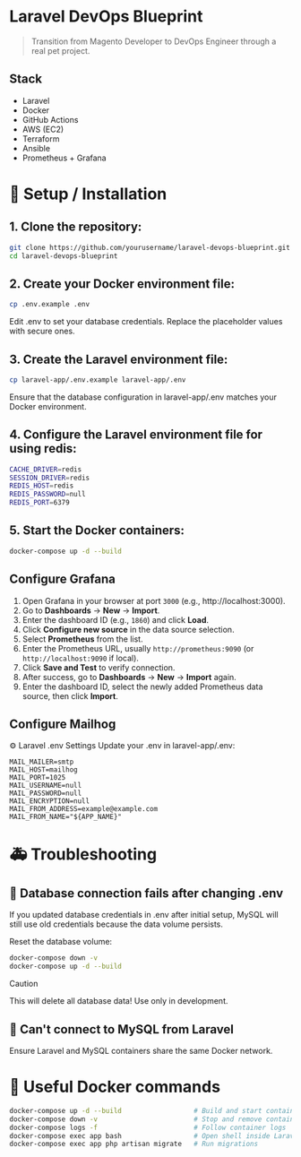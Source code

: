 # Laravel DevOps Blueprint

> Transition from Magento Developer to DevOps Engineer through a real pet project.

## Stack
- Laravel
- Docker
- GitHub Actions
- AWS (EC2)
- Terraform
- Ansible
- Prometheus + Grafana

# 🚀 Setup / Installation
## 1. Clone the repository:
```bash
git clone https://github.com/yourusername/laravel-devops-blueprint.git
cd laravel-devops-blueprint
```

## 2. Create your Docker environment file:
```bash
cp .env.example .env
```
Edit .env to set your database credentials. Replace the placeholder values with secure ones.

## 3. Create the Laravel environment file:
```bash
cp laravel-app/.env.example laravel-app/.env
```
Ensure that the database configuration in laravel-app/.env matches your Docker environment.

## 4. Configure the Laravel environment file for using redis:
```bash
CACHE_DRIVER=redis
SESSION_DRIVER=redis
REDIS_HOST=redis
REDIS_PASSWORD=null
REDIS_PORT=6379
```

## 5. Start the Docker containers:
```bash
docker-compose up -d --build
```

## Configure Grafana
1. Open Grafana in your browser at port `3000` (e.g., http://localhost:3000).  
2. Go to **Dashboards** → **New** → **Import**.  
3. Enter the dashboard ID (e.g., `1860`) and click **Load**.  
4. Click **Configure new source** in the data source selection.  
5. Select **Prometheus** from the list.  
6. Enter the Prometheus URL, usually `http://prometheus:9090` (or `http://localhost:9090` if local).  
7. Click **Save and Test** to verify connection.  
8. After success, go to **Dashboards** → **New** → **Import** again.  
9. Enter the dashboard ID, select the newly added Prometheus data source, then click **Import**.

## Configure Mailhog
⚙️ Laravel .env Settings
Update your .env in laravel-app/.env:
```
MAIL_MAILER=smtp
MAIL_HOST=mailhog
MAIL_PORT=1025
MAIL_USERNAME=null
MAIL_PASSWORD=null
MAIL_ENCRYPTION=null
MAIL_FROM_ADDRESS=example@example.com
MAIL_FROM_NAME="${APP_NAME}"

```

# 🚑 Troubleshooting
## 🔐 Database connection fails after changing .env
If you updated database credentials in .env after initial setup, MySQL will still use old credentials because the data volume persists.

Reset the database volume:
```bash
docker-compose down -v
docker-compose up -d --build
```
> [!CAUTION]
> This will delete all database data! Use only in development.

## 🐘 Can't connect to MySQL from Laravel
Ensure Laravel and MySQL containers share the same Docker network.


# 🐳 Useful Docker commands
```bash
docker-compose up -d --build                  # Build and start containers
docker-compose down -v                        # Stop and remove containers + volumes
docker-compose logs -f                        # Follow container logs
docker-compose exec app bash                  # Open shell inside Laravel container
docker-compose exec app php artisan migrate   # Run migrations
```
